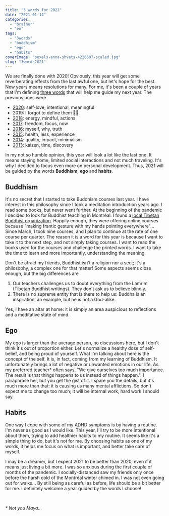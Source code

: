 ```yaml
---
title: "3 words for 2021"
date: "2021-01-14"
categories: 
  - "brainer"
  - "en"
tags: 
  - "3words"
  - "buddhism"
  - "ego"
  - "habits"
coverImage: "pexels-anna-shvets-4226597-scaled.jpg"
slug: "3words2021"
---
```


We are finally done with 2020! Obviously, this year will get some reverberating effects from the last awful one, but let's hope for the best. New years means resolutions for many. For me, it's been a couple of years that I'm defining [three words](https://fred.dev/tag/3words/) that will help me guide my next year. The previous ones were

- [2020](https://fred.dev/3words2020/): self-love, intentional, meaningful
- 2019: I forgot to define them 🤦‍♂️
- [2018](https://fred.dev/3words2018/): energy, mindful, actions
- [2017](https://fred.dev/3words2017/): freedom, focus, now
- [2016](https://fred.dev/3words2016/): myself, why, truth
- [2015](https://fred.dev/3words2015/): health, less, experience
- [2014](https://fred.dev/3words2014/): quality, impact, minimalism
- [2013](https://fred.dev/3words2013/): kaizen, time, discovery

In my not so humble opinion, this year will look a lot like the last one. It means staying home, limited social interactions and not much traveling. It's why I decided to focus even more on personal development. Thus, 2021 will be guided by the words **Buddhism**, **ego** and **habits**.

## Buddhism

It's no secret that I started to take Buddhism courses last year. I have interest in this philosophy since I took a meditation introduction years ago. I read some books, but never went further. At the beginning of the pandemic I decided to look for Buddhist teaching in Montréal. I found a [local Tibetan Buddhist organization](https://www.centreparamita.org/). Happily enough, they were offering online courses because "making frantic gesture with my hands pointing everywhere"... Since March, I took nine courses, and I plan to continue at the rate of one course per quarter. The reason it is a word for this year is because I want to take it to the next step, and not simply taking courses. I want to read the books used for the courses and challenge the printed words. I want to take the time to learn and more importantly, understanding the meaning.

Don't be afraid my friends, Buddhist isn't a religion nor a sect; it's a philosophy, a complex one for that matter! Some aspects seems close enough, but the big differences are

1. Our teachers challenges us to doubt everything from the Lamrim (Tibetan Buddhist writings). They don't ask us to believe blindly.
2. There is no supreme entity that is there to help us: Buddha is an inspiration, an example, but he is not a God-alike.

Yes, I have an altar at home: it is simply an area auspicious to reflections and a meditative state of mind.

## **Ego**

My ego is larger than the average person, no discussions here, but I don't think it's out of proportion either. Let's normalize a healthy dose of self-belief, and being proud of yourself. What I'm talking about here is the concept of the self. It is, in fact, coming from my learning of Buddhism. It unfortunately brings a lot of negative or unwanted emotions in our life. As my preferred teacher\* often says, "We give ourselves too much importance. The result is that things happens to us instead of things happen.". I paraphrase her, but you get the gist of it. I spare you the details, but it's much more than that: it is causing us many mental afflictions. So don't expect me to change too much; it will be internal work, hard work I should say.

## **Habits**

One way I cope with some of my ADHD symptoms is by having a routine. I'm never as good as I would like. This year, I'll try to be more intentional about them, trying to add healthier habits to my routine. It seems like it's a simple thing to do, but it's not for me. By choosing habits as one of my words, it helps me focus on what is important, and better take care of myself.

I may be a dreamer, but I expect 2021 to be better than 2020, even if it means just living a bit more. I was so anxious during the first couple of months of the pandemic. I socially-distanced saw my friends only once before the harsh cold of the Montréal winter chimed in. I was not even going out for walks... By still being as careful as before, life should be a bit better for me. I definitely welcome a year guided by the words I choose!

 

_\* Not you Maya..._
